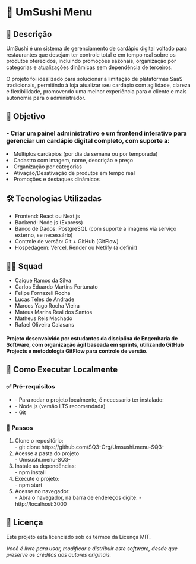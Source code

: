 <!DOCTYPE html>
<html lang="pt-BR">
<head>
  <meta charset="UTF-8">
  <meta name="viewport" content="width=device-width, initial-scale=1">
  
</head>
<body>

<h1>🍣  UmSushi Menu </h1>
  
<h2>📌 Descrição</h2>
   <p>UmSushi é um sistema de gerenciamento de cardápio digital voltado para restaurantes que desejam ter controle total e em tempo real sobre os produtos oferecidos, incluindo promoções sazonais, organização por categorias e atualizações dinâmicas sem dependência de terceiros. </p>
    <p>O projeto foi idealizado para solucionar a limitação de plataformas SaaS tradicionais, permitindo à loja atualizar seu cardápio com agilidade, clareza e flexibilidade, promovendo uma melhor experiência para o cliente e mais autonomia para o administrador. </p>

<h2> 🎯 Objetivo </h2>
    <h3> - Criar um painel administrativo e um frontend interativo para gerenciar um cardápio digital completo, com suporte a: </h3>

  <li> Múltiplos cardápios (por dia da semana ou por temporada) </li>
  <li> Cadastro com imagem, nome, descrição e preço </li>
  <li> Organização por categorias </li>
  <li> Ativação/Desativação de produtos em tempo real </li>
  <li> Promoções e destaques dinâmicos </li>

<h2>🛠 Tecnologias Utilizadas</h2>
    <ul>
        <li> Frontend: React ou Next.js </li>
        <li> Backend: Node.js (Express) </li>
        <li> Banco de Dados: PostgreSQL (com suporte a imagens via serviço externo, se necessário) </li>
        <li> Controle de versão: Git + GitHub (GitFlow) </li>
        <li> Hospedagem: Vercel, Render ou Netlify (a definir) </li>
    </ul>
  
<h2>👨‍💻 Squad</h2>
    <ul>
        <li>Caique Ramos da Silva</li>
        <li>Carlos Eduardo Martins Fortunato</li>
        <li>Felipe Fornazeli Rocha</li>
        <li>Lucas Teles de Andrade</li>
        <li>Marcos Yago Rocha Vieira</li>
        <li>Mateus Marins Real dos Santos</li>
        <li>Matheus Reis Machado</li>
        <li>Rafael Oliveira Calasans</li>
    </ul>

  <h4> Projeto desenvolvido por estudantes da disciplina de Engenharia de Software, com organização ágil baseada em sprints, utilizando GitHub Projects e metodologia GitFlow para controle de versão. </h4>
  
<h2>🚀 Como Executar Localmente</h2>
    <h3>✅ Pré-requisitos</h3>
        <ul>
            <li>- Para rodar o projeto localmente, é necessario ter instalado:</li>
            <li>- Node.js (versão LTS recomendada)</li>
            <li>- Git</li>
   
  </ul>

  <h3>🔧 Passos</h3>
        <ol>
            <li> Clone o repositório:<br>
                - git clone https://github.com/SQ3-Org/Umsushi.menu-SQ3-
            </li>
            <li> Acesse a pasta do projeto<br>
                - Umsushi.menu-SQ3-
            </li>
            <li> Instale as dependências:<br>
                - npm install
            </li>
            <li> Execute o projeto:<br>
                - npm start
            </li>
            <li> Acesse no navegador:<br>
                - Abra o navegador, na barra de endereços digite: - http://localhost:3000
            </li>
        </ol>

<h2>📄 Licença</h2>
  <p>Este projeto está licenciado sob os termos da Licença MIT.<br>
    
  <em>Você é livre para usar, modificar e distribuir este software, desde que preserve os créditos aos autores originais.</em></p>

</body>
</html>
